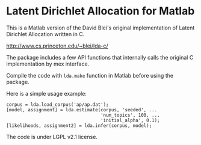 Latent Dirichlet Allocation for Matlab
======================================

This is a Matlab version of the David Blei's original implementation of Latent
Dirichlet Allocation written in C.

http://www.cs.princeton.edu/~blei/lda-c/

The package includes a few API functions
that internally calls the original C implementation by mex interface.

Compile the code with `lda.make` function in Matlab before using the package.

Here is a simple usage example:

    corpus = lda.load_corpus('ap/ap.dat');
    [model, assignment] = lda.estimate(corpus, 'seeded', ...
                                       'num_topics', 100, ...
                                       'initial_alpha', 0.1);
    [likelihoods, assignment2] = lda.infer(corpus, model);

The code is under LGPL v2.1 license.
